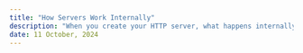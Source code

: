 ```yaml
---
title: "How Servers Work Internally"
description: "When you create your HTTP server, what happens internally inside the kernel"
date: 11 October, 2024
---
```

